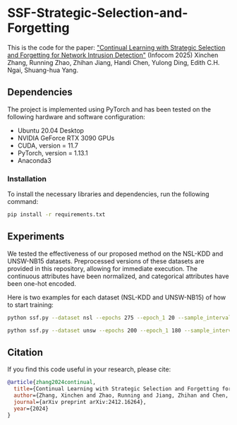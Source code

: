 # SSF-Strategic-Selection-and-Forgetting
This is the code for the paper: ["Continual Learning with Strategic Selection and Forgetting for Network Intrusion Detection"]([https://ieeexplore.ieee.org/document/10621346/](https://arxiv.org/abs/2412.16264)) (Infocom 2025) 
Xinchen Zhang, Running Zhao, Zhihan Jiang, Handi Chen, Yulong Ding, Edith C.H. Ngai, Shuang-hua Yang.

## Dependencies
The project is implemented using PyTorch and has been tested on the following hardware and software configuration:

- Ubuntu 20.04 Desktop
- NVIDIA GeForce RTX 3090 GPUs
- CUDA, version = 11.7
- PyTorch, version = 1.13.1
- Anaconda3

### Installation
To install the necessary libraries and dependencies, run the following command:
```bash
pip install -r requirements.txt
```

## Experiments
We tested the effectiveness of our proposed method on the NSL-KDD and UNSW-NB15 datasets. Preprocessed versions of these datasets are provided in this repository, allowing for immediate execution. The continuous attributes have been normalized, and categorical attributes have been one-hot encoded.

Here is two examples for each dataset (NSL-KDD and UNSW-NB15) of how to start training:
```bash
python ssf.py --dataset nsl --epochs 275 --epoch_1 20 --sample_interval 5000 --num_labeled_sample 50 --opt_old_lr 100 --opt_new_lr 8 --new_sample_weight 20
```
```bash
python ssf.py --dataset unsw --epochs 200 --epoch_1 180 --sample_interval 20000 --num_labeled_sample 200 --opt_old_lr 30 --opt_new_lr 50 --new_sample_weight 65 
```

## Citation
If you find this code useful in your research, please cite:
```bibtex
@article{zhang2024continual,
  title={Continual Learning with Strategic Selection and Forgetting for Network Intrusion Detection},
  author={Zhang, Xinchen and Zhao, Running and Jiang, Zhihan and Chen, Handi and Ding, Yulong and Ngai, Edith CH and Yang, Shuang-Hua},
  journal={arXiv preprint arXiv:2412.16264},
  year={2024}
}
```


